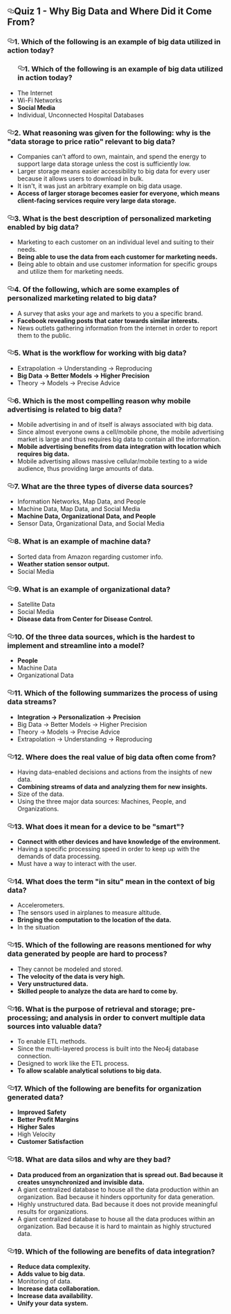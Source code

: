 
<html>
    <body>
            
  <div id="readme" class="Box-body readme blob js-code-block-container px-5">
    <article class="markdown-body entry-content" itemprop="text"><h1><a id="user-content-quiz-1---why-big-data-and-where-did-it-come-from" class="anchor" aria-hidden="true" href="https://github.com/AlessandroCorradini/University-of-California-San-Diego-Big-Data-Specialization/blob/master/01%20-%20Introduction%20to%20Big%20Data/Quiz%201%20-%20Why%20Big%20Data%20and%20Where%20Did%20it%20Come%20From.md#quiz-1---why-big-data-and-where-did-it-come-from"><svg class="octicon octicon-link" viewBox="0 0 16 16" version="1.1" width="16" height="16" aria-hidden="true"><path fill-rule="evenodd" d="M4 9h1v1H4c-1.5 0-3-1.69-3-3.5S2.55 3 4 3h4c1.45 0 3 1.69 3 3.5 0 1.41-.91 2.72-2 3.25V8.59c.58-.45 1-1.27 1-2.09C10 5.22 8.98 4 8 4H4c-.98 0-2 1.22-2 2.5S3 9 4 9zm9-3h-1v1h1c1 0 2 1.22 2 2.5S13.98 12 13 12H9c-.98 0-2-1.22-2-2.5 0-.83.42-1.64 1-2.09V6.25c-1.09.53-2 1.84-2 3.25C6 11.31 7.55 13 9 13h4c1.45 0 3-1.69 3-3.5S14.5 6 13 6z"></path></svg></a>Quiz 1 - Why Big Data and Where Did it Come From?</h1>
<h3><a id="user-content-1-which-of-the-following-is-an-example-of-big-data-utilized-in-action-today" class="anchor" aria-hidden="true" href="https://github.com/AlessandroCorradini/University-of-California-San-Diego-Big-Data-Specialization/blob/master/01%20-%20Introduction%20to%20Big%20Data/Quiz%201%20-%20Why%20Big%20Data%20and%20Where%20Did%20it%20Come%20From.md#1-which-of-the-following-is-an-example-of-big-data-utilized-in-action-today"><svg class="octicon octicon-link" viewBox="0 0 16 16" version="1.1" width="16" height="16" aria-hidden="true"><path fill-rule="evenodd" d="M4 9h1v1H4c-1.5 0-3-1.69-3-3.5S2.55 3 4 3h4c1.45 0 3 1.69 3 3.5 0 1.41-.91 2.72-2 3.25V8.59c.58-.45 1-1.27 1-2.09C10 5.22 8.98 4 8 4H4c-.98 0-2 1.22-2 2.5S3 9 4 9zm9-3h-1v1h1c1 0 2 1.22 2 2.5S13.98 12 13 12H9c-.98 0-2-1.22-2-2.5 0-.83.42-1.64 1-2.09V6.25c-1.09.53-2 1.84-2 3.25C6 11.31 7.55 13 9 13h4c1.45 0 3-1.69 3-3.5S14.5 6 13 6z"></path></svg></a>1. Which of the following is an example of big data utilized in action today?</h3>

<ul>
          <h3><a id="user-content-1-which-of-the-following-is-an-example-of-big-data-utilized-in-action-today" class="anchor" aria-hidden="true" href="https://github.com/AlessandroCorradini/University-of-California-San-Diego-Big-Data-Specialization/blob/master/01%20-%20Introduction%20to%20Big%20Data/Quiz%201%20-%20Why%20Big%20Data%20and%20Where%20Did%20it%20Come%20From.md#1-which-of-the-following-is-an-example-of-big-data-utilized-in-action-today"><svg class="octicon octicon-link" viewBox="0 0 16 16" version="1.1" width="16" height="16" aria-hidden="true"><path fill-rule="evenodd" d="M4 9h1v1H4c-1.5 0-3-1.69-3-3.5S2.55 3 4 3h4c1.45 0 3 1.69 3 3.5 0 1.41-.91 2.72-2 3.25V8.59c.58-.45 1-1.27 1-2.09C10 5.22 8.98 4 8 4H4c-.98 0-2 1.22-2 2.5S3 9 4 9zm9-3h-1v1h1c1 0 2 1.22 2 2.5S13.98 12 13 12H9c-.98 0-2-1.22-2-2.5 0-.83.42-1.64 1-2.09V6.25c-1.09.53-2 1.84-2 3.25C6 11.31 7.55 13 9 13h4c1.45 0 3-1.69 3-3.5S14.5 6 13 6z"></path></svg></a>1. Which of the following is an example of big data utilized in action today?</h3>

<li>The Internet</li>
<li>Wi-Fi Networks</li>
<li><strong>Social Media</strong></li>
<li>Individual, Unconnected Hospital Databases</li>
</ul>
<h3><a id="user-content-2-what-reasoning-was-given-for-the-following-why-is-the-data-storage-to-price-ratio-relevant-to-big-data" class="anchor" aria-hidden="true" href="https://github.com/AlessandroCorradini/University-of-California-San-Diego-Big-Data-Specialization/blob/master/01%20-%20Introduction%20to%20Big%20Data/Quiz%201%20-%20Why%20Big%20Data%20and%20Where%20Did%20it%20Come%20From.md#2-what-reasoning-was-given-for-the-following-why-is-the-data-storage-to-price-ratio-relevant-to-big-data"><svg class="octicon octicon-link" viewBox="0 0 16 16" version="1.1" width="16" height="16" aria-hidden="true"><path fill-rule="evenodd" d="M4 9h1v1H4c-1.5 0-3-1.69-3-3.5S2.55 3 4 3h4c1.45 0 3 1.69 3 3.5 0 1.41-.91 2.72-2 3.25V8.59c.58-.45 1-1.27 1-2.09C10 5.22 8.98 4 8 4H4c-.98 0-2 1.22-2 2.5S3 9 4 9zm9-3h-1v1h1c1 0 2 1.22 2 2.5S13.98 12 13 12H9c-.98 0-2-1.22-2-2.5 0-.83.42-1.64 1-2.09V6.25c-1.09.53-2 1.84-2 3.25C6 11.31 7.55 13 9 13h4c1.45 0 3-1.69 3-3.5S14.5 6 13 6z"></path></svg></a>2. What reasoning was given for the following: why is the "data storage to price ratio" relevant to big data?</h3>
<ul>
<li>Companies can't afford to own, maintain, and spend the energy to support large data storage unless the cost is sufficiently low.</li>
<li>Larger storage means easier accessibility to big data for every user because it allows users to download in bulk.</li>
<li>It isn't, it was just an arbitrary example on big data usage.</li>
<li><strong>Access of larger storage becomes easier for everyone, which means client-facing services require very large data storage.</strong></li>
</ul>
<h3><a id="user-content-3-what-is-the-best-description-of-personalized-marketing-enabled-by-big-data" class="anchor" aria-hidden="true" href="https://github.com/AlessandroCorradini/University-of-California-San-Diego-Big-Data-Specialization/blob/master/01%20-%20Introduction%20to%20Big%20Data/Quiz%201%20-%20Why%20Big%20Data%20and%20Where%20Did%20it%20Come%20From.md#3-what-is-the-best-description-of-personalized-marketing-enabled-by-big-data"><svg class="octicon octicon-link" viewBox="0 0 16 16" version="1.1" width="16" height="16" aria-hidden="true"><path fill-rule="evenodd" d="M4 9h1v1H4c-1.5 0-3-1.69-3-3.5S2.55 3 4 3h4c1.45 0 3 1.69 3 3.5 0 1.41-.91 2.72-2 3.25V8.59c.58-.45 1-1.27 1-2.09C10 5.22 8.98 4 8 4H4c-.98 0-2 1.22-2 2.5S3 9 4 9zm9-3h-1v1h1c1 0 2 1.22 2 2.5S13.98 12 13 12H9c-.98 0-2-1.22-2-2.5 0-.83.42-1.64 1-2.09V6.25c-1.09.53-2 1.84-2 3.25C6 11.31 7.55 13 9 13h4c1.45 0 3-1.69 3-3.5S14.5 6 13 6z"></path></svg></a>3. What is the best description of personalized marketing enabled by big data?</h3>
<ul>
<li>Marketing to each customer on an individual level and suiting to their needs.</li>
<li><strong>Being able to use the data from each customer for marketing needs.</strong></li>
<li>Being able to obtain and use customer information for specific groups and utilize them for marketing needs.</li>
</ul>
<h3><a id="user-content-4-of-the-following-which-are-some-examples-of-personalized-marketing-related-to-big-data" class="anchor" aria-hidden="true" href="https://github.com/AlessandroCorradini/University-of-California-San-Diego-Big-Data-Specialization/blob/master/01%20-%20Introduction%20to%20Big%20Data/Quiz%201%20-%20Why%20Big%20Data%20and%20Where%20Did%20it%20Come%20From.md#4-of-the-following-which-are-some-examples-of-personalized-marketing-related-to-big-data"><svg class="octicon octicon-link" viewBox="0 0 16 16" version="1.1" width="16" height="16" aria-hidden="true"><path fill-rule="evenodd" d="M4 9h1v1H4c-1.5 0-3-1.69-3-3.5S2.55 3 4 3h4c1.45 0 3 1.69 3 3.5 0 1.41-.91 2.72-2 3.25V8.59c.58-.45 1-1.27 1-2.09C10 5.22 8.98 4 8 4H4c-.98 0-2 1.22-2 2.5S3 9 4 9zm9-3h-1v1h1c1 0 2 1.22 2 2.5S13.98 12 13 12H9c-.98 0-2-1.22-2-2.5 0-.83.42-1.64 1-2.09V6.25c-1.09.53-2 1.84-2 3.25C6 11.31 7.55 13 9 13h4c1.45 0 3-1.69 3-3.5S14.5 6 13 6z"></path></svg></a>4. Of the following, which are some examples of personalized marketing related to big data?</h3>
<ul>
<li>A survey that asks your age and markets to you a specific brand.</li>
<li><strong>Facebook revealing posts that cater towards similar interests.</strong></li>
<li>News outlets gathering information from the internet in order to report them to the public.</li>
</ul>
<h3><a id="user-content-5-what-is-the-workflow-for-working-with-big-data" class="anchor" aria-hidden="true" href="https://github.com/AlessandroCorradini/University-of-California-San-Diego-Big-Data-Specialization/blob/master/01%20-%20Introduction%20to%20Big%20Data/Quiz%201%20-%20Why%20Big%20Data%20and%20Where%20Did%20it%20Come%20From.md#5-what-is-the-workflow-for-working-with-big-data"><svg class="octicon octicon-link" viewBox="0 0 16 16" version="1.1" width="16" height="16" aria-hidden="true"><path fill-rule="evenodd" d="M4 9h1v1H4c-1.5 0-3-1.69-3-3.5S2.55 3 4 3h4c1.45 0 3 1.69 3 3.5 0 1.41-.91 2.72-2 3.25V8.59c.58-.45 1-1.27 1-2.09C10 5.22 8.98 4 8 4H4c-.98 0-2 1.22-2 2.5S3 9 4 9zm9-3h-1v1h1c1 0 2 1.22 2 2.5S13.98 12 13 12H9c-.98 0-2-1.22-2-2.5 0-.83.42-1.64 1-2.09V6.25c-1.09.53-2 1.84-2 3.25C6 11.31 7.55 13 9 13h4c1.45 0 3-1.69 3-3.5S14.5 6 13 6z"></path></svg></a>5. What is the workflow for working with big data?</h3>
<ul>
<li>Extrapolation -&gt; Understanding -&gt; Reproducing</li>
<li><strong>Big Data -&gt; Better Models -&gt; Higher Precision</strong></li>
<li>Theory -&gt; Models -&gt; Precise Advice</li>
</ul>
<h3><a id="user-content-6-which-is-the-most-compelling-reason-why-mobile-advertising-is-related-to-big-data" class="anchor" aria-hidden="true" href="https://github.com/AlessandroCorradini/University-of-California-San-Diego-Big-Data-Specialization/blob/master/01%20-%20Introduction%20to%20Big%20Data/Quiz%201%20-%20Why%20Big%20Data%20and%20Where%20Did%20it%20Come%20From.md#6-which-is-the-most-compelling-reason-why-mobile-advertising-is-related-to-big-data"><svg class="octicon octicon-link" viewBox="0 0 16 16" version="1.1" width="16" height="16" aria-hidden="true"><path fill-rule="evenodd" d="M4 9h1v1H4c-1.5 0-3-1.69-3-3.5S2.55 3 4 3h4c1.45 0 3 1.69 3 3.5 0 1.41-.91 2.72-2 3.25V8.59c.58-.45 1-1.27 1-2.09C10 5.22 8.98 4 8 4H4c-.98 0-2 1.22-2 2.5S3 9 4 9zm9-3h-1v1h1c1 0 2 1.22 2 2.5S13.98 12 13 12H9c-.98 0-2-1.22-2-2.5 0-.83.42-1.64 1-2.09V6.25c-1.09.53-2 1.84-2 3.25C6 11.31 7.55 13 9 13h4c1.45 0 3-1.69 3-3.5S14.5 6 13 6z"></path></svg></a>6. Which is the most compelling reason why mobile advertising is related to big data?</h3>
<ul>
<li>Mobile advertising in and of itself is always associated with big data.</li>
<li>Since almost everyone owns a cell/mobile phone, the mobile advertising market is large and thus requires big data to contain all the information.</li>
<li><strong>Mobile advertising benefits from data integration with location which requires big data.</strong></li>
<li>Mobile advertising allows massive cellular/mobile texting to a wide audience, thus providing large amounts of data.</li>
</ul>
<h3><a id="user-content-7-what-are-the-three-types-of-diverse-data-sources" class="anchor" aria-hidden="true" href="https://github.com/AlessandroCorradini/University-of-California-San-Diego-Big-Data-Specialization/blob/master/01%20-%20Introduction%20to%20Big%20Data/Quiz%201%20-%20Why%20Big%20Data%20and%20Where%20Did%20it%20Come%20From.md#7-what-are-the-three-types-of-diverse-data-sources"><svg class="octicon octicon-link" viewBox="0 0 16 16" version="1.1" width="16" height="16" aria-hidden="true"><path fill-rule="evenodd" d="M4 9h1v1H4c-1.5 0-3-1.69-3-3.5S2.55 3 4 3h4c1.45 0 3 1.69 3 3.5 0 1.41-.91 2.72-2 3.25V8.59c.58-.45 1-1.27 1-2.09C10 5.22 8.98 4 8 4H4c-.98 0-2 1.22-2 2.5S3 9 4 9zm9-3h-1v1h1c1 0 2 1.22 2 2.5S13.98 12 13 12H9c-.98 0-2-1.22-2-2.5 0-.83.42-1.64 1-2.09V6.25c-1.09.53-2 1.84-2 3.25C6 11.31 7.55 13 9 13h4c1.45 0 3-1.69 3-3.5S14.5 6 13 6z"></path></svg></a>7. What are the three types of diverse data sources?</h3>
<ul>
<li>Information Networks, Map Data, and People</li>
<li>Machine Data, Map Data, and Social Media</li>
<li><strong>Machine Data, Organizational Data, and People</strong></li>
<li>Sensor Data, Organizational Data, and Social Media</li>
</ul>
<h3><a id="user-content-8-what-is-an-example-of-machine-data" class="anchor" aria-hidden="true" href="https://github.com/AlessandroCorradini/University-of-California-San-Diego-Big-Data-Specialization/blob/master/01%20-%20Introduction%20to%20Big%20Data/Quiz%201%20-%20Why%20Big%20Data%20and%20Where%20Did%20it%20Come%20From.md#8-what-is-an-example-of-machine-data"><svg class="octicon octicon-link" viewBox="0 0 16 16" version="1.1" width="16" height="16" aria-hidden="true"><path fill-rule="evenodd" d="M4 9h1v1H4c-1.5 0-3-1.69-3-3.5S2.55 3 4 3h4c1.45 0 3 1.69 3 3.5 0 1.41-.91 2.72-2 3.25V8.59c.58-.45 1-1.27 1-2.09C10 5.22 8.98 4 8 4H4c-.98 0-2 1.22-2 2.5S3 9 4 9zm9-3h-1v1h1c1 0 2 1.22 2 2.5S13.98 12 13 12H9c-.98 0-2-1.22-2-2.5 0-.83.42-1.64 1-2.09V6.25c-1.09.53-2 1.84-2 3.25C6 11.31 7.55 13 9 13h4c1.45 0 3-1.69 3-3.5S14.5 6 13 6z"></path></svg></a>8. What is an example of machine data?</h3>
<ul>
<li>Sorted data from Amazon regarding customer info.</li>
<li><strong>Weather station sensor output.</strong></li>
<li>Social Media</li>
</ul>
<h3><a id="user-content-9-what-is-an-example-of-organizational-data" class="anchor" aria-hidden="true" href="https://github.com/AlessandroCorradini/University-of-California-San-Diego-Big-Data-Specialization/blob/master/01%20-%20Introduction%20to%20Big%20Data/Quiz%201%20-%20Why%20Big%20Data%20and%20Where%20Did%20it%20Come%20From.md#9-what-is-an-example-of-organizational-data"><svg class="octicon octicon-link" viewBox="0 0 16 16" version="1.1" width="16" height="16" aria-hidden="true"><path fill-rule="evenodd" d="M4 9h1v1H4c-1.5 0-3-1.69-3-3.5S2.55 3 4 3h4c1.45 0 3 1.69 3 3.5 0 1.41-.91 2.72-2 3.25V8.59c.58-.45 1-1.27 1-2.09C10 5.22 8.98 4 8 4H4c-.98 0-2 1.22-2 2.5S3 9 4 9zm9-3h-1v1h1c1 0 2 1.22 2 2.5S13.98 12 13 12H9c-.98 0-2-1.22-2-2.5 0-.83.42-1.64 1-2.09V6.25c-1.09.53-2 1.84-2 3.25C6 11.31 7.55 13 9 13h4c1.45 0 3-1.69 3-3.5S14.5 6 13 6z"></path></svg></a>9. What is an example of organizational data?</h3>
<ul>
<li>Satellite Data</li>
<li>Social Media</li>
<li><strong>Disease data from Center for Disease Control.</strong></li>
</ul>
<h3><a id="user-content-10-of-the-three-data-sources-which-is-the-hardest-to-implement-and-streamline-into-a-model" class="anchor" aria-hidden="true" href="https://github.com/AlessandroCorradini/University-of-California-San-Diego-Big-Data-Specialization/blob/master/01%20-%20Introduction%20to%20Big%20Data/Quiz%201%20-%20Why%20Big%20Data%20and%20Where%20Did%20it%20Come%20From.md#10-of-the-three-data-sources-which-is-the-hardest-to-implement-and-streamline-into-a-model"><svg class="octicon octicon-link" viewBox="0 0 16 16" version="1.1" width="16" height="16" aria-hidden="true"><path fill-rule="evenodd" d="M4 9h1v1H4c-1.5 0-3-1.69-3-3.5S2.55 3 4 3h4c1.45 0 3 1.69 3 3.5 0 1.41-.91 2.72-2 3.25V8.59c.58-.45 1-1.27 1-2.09C10 5.22 8.98 4 8 4H4c-.98 0-2 1.22-2 2.5S3 9 4 9zm9-3h-1v1h1c1 0 2 1.22 2 2.5S13.98 12 13 12H9c-.98 0-2-1.22-2-2.5 0-.83.42-1.64 1-2.09V6.25c-1.09.53-2 1.84-2 3.25C6 11.31 7.55 13 9 13h4c1.45 0 3-1.69 3-3.5S14.5 6 13 6z"></path></svg></a>10. Of the three data sources, which is the hardest to implement and streamline into a model?</h3>
<ul>
<li><strong>People</strong></li>
<li>Machine Data</li>
<li>Organizational Data</li>
</ul>
<h3><a id="user-content-11-which-of-the-following-summarizes-the-process-of-using-data-streams" class="anchor" aria-hidden="true" href="https://github.com/AlessandroCorradini/University-of-California-San-Diego-Big-Data-Specialization/blob/master/01%20-%20Introduction%20to%20Big%20Data/Quiz%201%20-%20Why%20Big%20Data%20and%20Where%20Did%20it%20Come%20From.md#11-which-of-the-following-summarizes-the-process-of-using-data-streams"><svg class="octicon octicon-link" viewBox="0 0 16 16" version="1.1" width="16" height="16" aria-hidden="true"><path fill-rule="evenodd" d="M4 9h1v1H4c-1.5 0-3-1.69-3-3.5S2.55 3 4 3h4c1.45 0 3 1.69 3 3.5 0 1.41-.91 2.72-2 3.25V8.59c.58-.45 1-1.27 1-2.09C10 5.22 8.98 4 8 4H4c-.98 0-2 1.22-2 2.5S3 9 4 9zm9-3h-1v1h1c1 0 2 1.22 2 2.5S13.98 12 13 12H9c-.98 0-2-1.22-2-2.5 0-.83.42-1.64 1-2.09V6.25c-1.09.53-2 1.84-2 3.25C6 11.31 7.55 13 9 13h4c1.45 0 3-1.69 3-3.5S14.5 6 13 6z"></path></svg></a>11. Which of the following summarizes the process of using data streams?</h3>
<ul>
<li><strong>Integration -&gt; Personalization -&gt; Precision</strong></li>
<li>Big Data -&gt; Better Models -&gt; Higher Precision</li>
<li>Theory -&gt; Models -&gt; Precise Advice</li>
<li>Extrapolation -&gt; Understanding -&gt; Reproducing</li>
</ul>
<h3><a id="user-content-12-where-does-the-real-value-of-big-data-often-come-from" class="anchor" aria-hidden="true" href="https://github.com/AlessandroCorradini/University-of-California-San-Diego-Big-Data-Specialization/blob/master/01%20-%20Introduction%20to%20Big%20Data/Quiz%201%20-%20Why%20Big%20Data%20and%20Where%20Did%20it%20Come%20From.md#12-where-does-the-real-value-of-big-data-often-come-from"><svg class="octicon octicon-link" viewBox="0 0 16 16" version="1.1" width="16" height="16" aria-hidden="true"><path fill-rule="evenodd" d="M4 9h1v1H4c-1.5 0-3-1.69-3-3.5S2.55 3 4 3h4c1.45 0 3 1.69 3 3.5 0 1.41-.91 2.72-2 3.25V8.59c.58-.45 1-1.27 1-2.09C10 5.22 8.98 4 8 4H4c-.98 0-2 1.22-2 2.5S3 9 4 9zm9-3h-1v1h1c1 0 2 1.22 2 2.5S13.98 12 13 12H9c-.98 0-2-1.22-2-2.5 0-.83.42-1.64 1-2.09V6.25c-1.09.53-2 1.84-2 3.25C6 11.31 7.55 13 9 13h4c1.45 0 3-1.69 3-3.5S14.5 6 13 6z"></path></svg></a>12. Where does the real value of big data often come from?</h3>
<ul>
<li>Having data-enabled decisions and actions from the insights of new data.</li>
<li><strong>Combining streams of data and analyzing them for new insights.</strong></li>
<li>Size of the data.</li>
<li>Using the three major data sources: Machines, People, and Organizations.</li>
</ul>
<h3><a id="user-content-13-what-does-it-mean-for-a-device-to-be-smart" class="anchor" aria-hidden="true" href="https://github.com/AlessandroCorradini/University-of-California-San-Diego-Big-Data-Specialization/blob/master/01%20-%20Introduction%20to%20Big%20Data/Quiz%201%20-%20Why%20Big%20Data%20and%20Where%20Did%20it%20Come%20From.md#13-what-does-it-mean-for-a-device-to-be-smart"><svg class="octicon octicon-link" viewBox="0 0 16 16" version="1.1" width="16" height="16" aria-hidden="true"><path fill-rule="evenodd" d="M4 9h1v1H4c-1.5 0-3-1.69-3-3.5S2.55 3 4 3h4c1.45 0 3 1.69 3 3.5 0 1.41-.91 2.72-2 3.25V8.59c.58-.45 1-1.27 1-2.09C10 5.22 8.98 4 8 4H4c-.98 0-2 1.22-2 2.5S3 9 4 9zm9-3h-1v1h1c1 0 2 1.22 2 2.5S13.98 12 13 12H9c-.98 0-2-1.22-2-2.5 0-.83.42-1.64 1-2.09V6.25c-1.09.53-2 1.84-2 3.25C6 11.31 7.55 13 9 13h4c1.45 0 3-1.69 3-3.5S14.5 6 13 6z"></path></svg></a>13. What does it mean for a device to be "smart"?</h3>
<ul>
<li><strong>Connect with other devices and have knowledge of the environment.</strong></li>
<li>Having a specific processing speed in order to keep up with the demands of data processing.</li>
<li>Must have a way to interact with the user.</li>
</ul>
<h3><a id="user-content-14-what-does-the-term-in-situ-mean-in-the-context-of-big-data" class="anchor" aria-hidden="true" href="https://github.com/AlessandroCorradini/University-of-California-San-Diego-Big-Data-Specialization/blob/master/01%20-%20Introduction%20to%20Big%20Data/Quiz%201%20-%20Why%20Big%20Data%20and%20Where%20Did%20it%20Come%20From.md#14-what-does-the-term-in-situ-mean-in-the-context-of-big-data"><svg class="octicon octicon-link" viewBox="0 0 16 16" version="1.1" width="16" height="16" aria-hidden="true"><path fill-rule="evenodd" d="M4 9h1v1H4c-1.5 0-3-1.69-3-3.5S2.55 3 4 3h4c1.45 0 3 1.69 3 3.5 0 1.41-.91 2.72-2 3.25V8.59c.58-.45 1-1.27 1-2.09C10 5.22 8.98 4 8 4H4c-.98 0-2 1.22-2 2.5S3 9 4 9zm9-3h-1v1h1c1 0 2 1.22 2 2.5S13.98 12 13 12H9c-.98 0-2-1.22-2-2.5 0-.83.42-1.64 1-2.09V6.25c-1.09.53-2 1.84-2 3.25C6 11.31 7.55 13 9 13h4c1.45 0 3-1.69 3-3.5S14.5 6 13 6z"></path></svg></a>14. What does the term "in situ" mean in the context of big data?</h3>
<ul>
<li>Accelerometers.</li>
<li>The sensors used in airplanes to measure altitude.</li>
<li><strong>Bringing the computation to the location of the data.</strong></li>
<li>In the situation</li>
</ul>
<h3><a id="user-content-15-which-of-the-following-are-reasons-mentioned-for-why-data-generated-by-people-are-hard-to-process" class="anchor" aria-hidden="true" href="https://github.com/AlessandroCorradini/University-of-California-San-Diego-Big-Data-Specialization/blob/master/01%20-%20Introduction%20to%20Big%20Data/Quiz%201%20-%20Why%20Big%20Data%20and%20Where%20Did%20it%20Come%20From.md#15-which-of-the-following-are-reasons-mentioned-for-why-data-generated-by-people-are-hard-to-process"><svg class="octicon octicon-link" viewBox="0 0 16 16" version="1.1" width="16" height="16" aria-hidden="true"><path fill-rule="evenodd" d="M4 9h1v1H4c-1.5 0-3-1.69-3-3.5S2.55 3 4 3h4c1.45 0 3 1.69 3 3.5 0 1.41-.91 2.72-2 3.25V8.59c.58-.45 1-1.27 1-2.09C10 5.22 8.98 4 8 4H4c-.98 0-2 1.22-2 2.5S3 9 4 9zm9-3h-1v1h1c1 0 2 1.22 2 2.5S13.98 12 13 12H9c-.98 0-2-1.22-2-2.5 0-.83.42-1.64 1-2.09V6.25c-1.09.53-2 1.84-2 3.25C6 11.31 7.55 13 9 13h4c1.45 0 3-1.69 3-3.5S14.5 6 13 6z"></path></svg></a>15. Which of the following are reasons mentioned for why data generated by people are hard to process?</h3>
<ul>
<li>They cannot be modeled and stored.</li>
<li><strong>The velocity of the data is very high.</strong></li>
<li><strong>Very unstructured data.</strong></li>
<li><strong>Skilled people to analyze the data are hard to come by.</strong></li>
</ul>
<h3><a id="user-content-16-what-is-the-purpose-of-retrieval-and-storage-pre-processing-and-analysis-in-order-to-convert-multiple-data-sources-into-valuable-data" class="anchor" aria-hidden="true" href="https://github.com/AlessandroCorradini/University-of-California-San-Diego-Big-Data-Specialization/blob/master/01%20-%20Introduction%20to%20Big%20Data/Quiz%201%20-%20Why%20Big%20Data%20and%20Where%20Did%20it%20Come%20From.md#16-what-is-the-purpose-of-retrieval-and-storage-pre-processing-and-analysis-in-order-to-convert-multiple-data-sources-into-valuable-data"><svg class="octicon octicon-link" viewBox="0 0 16 16" version="1.1" width="16" height="16" aria-hidden="true"><path fill-rule="evenodd" d="M4 9h1v1H4c-1.5 0-3-1.69-3-3.5S2.55 3 4 3h4c1.45 0 3 1.69 3 3.5 0 1.41-.91 2.72-2 3.25V8.59c.58-.45 1-1.27 1-2.09C10 5.22 8.98 4 8 4H4c-.98 0-2 1.22-2 2.5S3 9 4 9zm9-3h-1v1h1c1 0 2 1.22 2 2.5S13.98 12 13 12H9c-.98 0-2-1.22-2-2.5 0-.83.42-1.64 1-2.09V6.25c-1.09.53-2 1.84-2 3.25C6 11.31 7.55 13 9 13h4c1.45 0 3-1.69 3-3.5S14.5 6 13 6z"></path></svg></a>16. What is the purpose of retrieval and storage; pre-processing; and analysis in order to convert multiple data sources into valuable data?</h3>
<ul>
<li>To enable ETL methods.</li>
<li>Since the multi-layered process is built into the Neo4j database connection.</li>
<li>Designed to work like the ETL process.</li>
<li><strong>To allow scalable analytical solutions to big data.</strong></li>
</ul>
<h3><a id="user-content-17-which-of-the-following-are-benefits-for-organization-generated-data" class="anchor" aria-hidden="true" href="https://github.com/AlessandroCorradini/University-of-California-San-Diego-Big-Data-Specialization/blob/master/01%20-%20Introduction%20to%20Big%20Data/Quiz%201%20-%20Why%20Big%20Data%20and%20Where%20Did%20it%20Come%20From.md#17-which-of-the-following-are-benefits-for-organization-generated-data"><svg class="octicon octicon-link" viewBox="0 0 16 16" version="1.1" width="16" height="16" aria-hidden="true"><path fill-rule="evenodd" d="M4 9h1v1H4c-1.5 0-3-1.69-3-3.5S2.55 3 4 3h4c1.45 0 3 1.69 3 3.5 0 1.41-.91 2.72-2 3.25V8.59c.58-.45 1-1.27 1-2.09C10 5.22 8.98 4 8 4H4c-.98 0-2 1.22-2 2.5S3 9 4 9zm9-3h-1v1h1c1 0 2 1.22 2 2.5S13.98 12 13 12H9c-.98 0-2-1.22-2-2.5 0-.83.42-1.64 1-2.09V6.25c-1.09.53-2 1.84-2 3.25C6 11.31 7.55 13 9 13h4c1.45 0 3-1.69 3-3.5S14.5 6 13 6z"></path></svg></a>17. Which of the following are benefits for organization generated data?</h3>
<ul>
<li><strong>Improved Safety</strong></li>
<li><strong>Better Profit Margins</strong></li>
<li><strong>Higher Sales</strong></li>
<li>High Velocity</li>
<li><strong>Customer Satisfaction</strong></li>
</ul>
<h3><a id="user-content-18-what-are-data-silos-and-why-are-they-bad" class="anchor" aria-hidden="true" href="https://github.com/AlessandroCorradini/University-of-California-San-Diego-Big-Data-Specialization/blob/master/01%20-%20Introduction%20to%20Big%20Data/Quiz%201%20-%20Why%20Big%20Data%20and%20Where%20Did%20it%20Come%20From.md#18-what-are-data-silos-and-why-are-they-bad"><svg class="octicon octicon-link" viewBox="0 0 16 16" version="1.1" width="16" height="16" aria-hidden="true"><path fill-rule="evenodd" d="M4 9h1v1H4c-1.5 0-3-1.69-3-3.5S2.55 3 4 3h4c1.45 0 3 1.69 3 3.5 0 1.41-.91 2.72-2 3.25V8.59c.58-.45 1-1.27 1-2.09C10 5.22 8.98 4 8 4H4c-.98 0-2 1.22-2 2.5S3 9 4 9zm9-3h-1v1h1c1 0 2 1.22 2 2.5S13.98 12 13 12H9c-.98 0-2-1.22-2-2.5 0-.83.42-1.64 1-2.09V6.25c-1.09.53-2 1.84-2 3.25C6 11.31 7.55 13 9 13h4c1.45 0 3-1.69 3-3.5S14.5 6 13 6z"></path></svg></a>18. What are data silos and why are they bad?</h3>
<ul>
<li><strong>Data produced from an organization that is spread out. Bad because it creates unsynchronized and invisible data.</strong></li>
<li>A giant centralized database to house all the data production within an organization. Bad because it hinders opportunity for data generation.</li>
<li>Highly unstructured data. Bad because it does not provide meaningful results for organizations.</li>
<li>A giant centralized database to house all the data produces within an organization. Bad because it is hard to maintain as highly structured data.</li>
</ul>
<h3><a id="user-content-19-which-of-the-following-are-benefits-of-data-integration" class="anchor" aria-hidden="true" href="https://github.com/AlessandroCorradini/University-of-California-San-Diego-Big-Data-Specialization/blob/master/01%20-%20Introduction%20to%20Big%20Data/Quiz%201%20-%20Why%20Big%20Data%20and%20Where%20Did%20it%20Come%20From.md#19-which-of-the-following-are-benefits-of-data-integration"><svg class="octicon octicon-link" viewBox="0 0 16 16" version="1.1" width="16" height="16" aria-hidden="true"><path fill-rule="evenodd" d="M4 9h1v1H4c-1.5 0-3-1.69-3-3.5S2.55 3 4 3h4c1.45 0 3 1.69 3 3.5 0 1.41-.91 2.72-2 3.25V8.59c.58-.45 1-1.27 1-2.09C10 5.22 8.98 4 8 4H4c-.98 0-2 1.22-2 2.5S3 9 4 9zm9-3h-1v1h1c1 0 2 1.22 2 2.5S13.98 12 13 12H9c-.98 0-2-1.22-2-2.5 0-.83.42-1.64 1-2.09V6.25c-1.09.53-2 1.84-2 3.25C6 11.31 7.55 13 9 13h4c1.45 0 3-1.69 3-3.5S14.5 6 13 6z"></path></svg></a>19. Which of the following are benefits of data integration?</h3>
<ul>
<li><strong>Reduce data complexity.</strong></li>
<li><strong>Adds value to big data.</strong></li>
<li>Monitoring of data.</li>
<li><strong>Increase data collaboration.</strong></li>
<li><strong>Increase data availability.</strong></li>
<li><strong>Unify your data system.</strong></li>
</ul>
</article>
  </div>

</body>
    </html>
